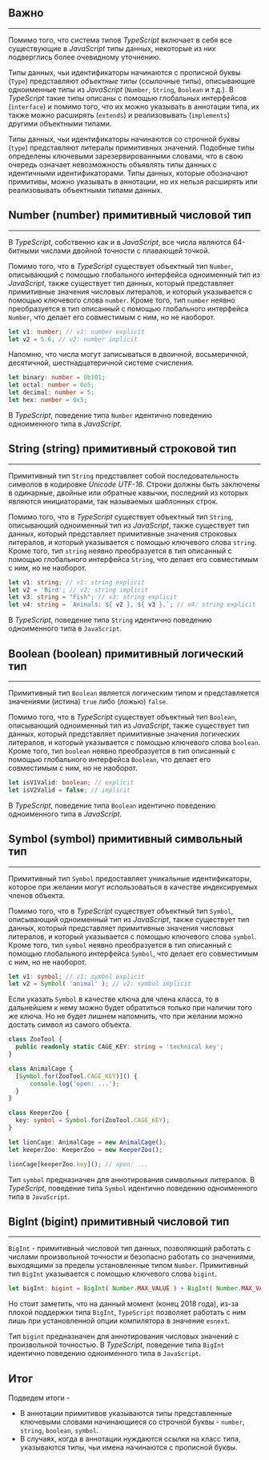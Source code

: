 ## Важно
________________

Помимо того, что система типов *TypeScript* включает в себя все существующие в *JavaScript* типы данных, некоторые из них подверглись более очевидному уточнению.

Типы данных, чьи идентификаторы начинаются с прописной буквы (`Type`) представляют *объектные типы* (ссылочные типы), описывающие одноименные типы из *JavaScript* (`Number`, `String`, `Boolean` и т.д.). В *TypeScript* такие типы описаны с помощью глобальных интерфейсов (`interface`) и помимо того, что их можно указывать в аннотации типа, их также можно расширять (`extends`) и реализовывать (`implements`) другими объектными типами.  

Типы данных, чьи идентификаторы начинаются со строчной буквы (`type`) представляют литералы примитивных значений. Подобные типы определены ключевыми зарезервированными словами, что в свою очередь означает невозможность объявлять типы данных с идентичными идентификаторами. Типы данных, которые обозначают примитивы, можно указывать в аннотации, но их нельзя расширять или реализовывать объектными типами данных.


## Number (number) примитивный числовой тип
________________

В *TypeScript*, собственно как и в *JavaScript*,  все числа являются 64-битными числами двойной точности с плавающей точкой. 

Помимо того, что в *TypeScript* существует объектный тип `Number`, описывающий с помощью глобального интерфейса одноименный тип из *JavaScript*, также существует тип данных, который представляет примитивные значения числовых литералов, и который указывается с помощью ключевого слова `number`. Кроме того, тип `number` неявно преобразуется в тип описанный с помощью глобального интерфейса `Number`, что делает его совместимым с ним, но не наоборот.

~~~~~typescript
let v1: number; // v1: number explicit
let v2 = 5.6; // v2: number implicit
~~~~~

Напомню, что числа могут записываться в двоичной, восьмеричной, десятичной, шестнадцатеричной системе счисления. 

~~~~~typescript
let binary: number = 0b101;
let octal: number = 0o5;
let decimal: number = 5;
let hex: number = 0x5;
~~~~~

В *TypeScript*, поведение типа `Number` идентично поведению одноименного типа в *JavaScript*.


## String (string) примитивный строковой тип
________________

Примитивный тип `String` представляет собой последовательность символов в кодировке *Unicode* *UTF-16*. Строки должны быть заключены в одинарные, двойные или обратные кавычки, последний из которых являются инициаторами, так называемых шаблонных строк.

Помимо того, что в *TypeScript* существует объектный тип `String`, описывающий одноименный тип из *JavaScript*, также существует тип данных, который представляет примитивные значения строковых литералов, и который указывается с помощью ключевого слова `string`. Кроме того, тип `string` неявно преобразуется в тип описанный с помощью глобального интерфейса `String`, что делает его совместимым с ним, но не наоборот.

~~~~~typescript
let v1: string; // v1: string explicit
let v2 = 'Bird'; // v2: string implicit
let v3: string = "Fish"; // v3: string explicit
let v4: string = `Animals: ${ v2 }, ${ v3 }.`; // v4: string explicit
~~~~~

В *TypeScript*, поведение типа `String` идентично поведению одноименного типа в `JavaScript`.


## Boolean (boolean) примитивный логический тип
________________

Примитивный тип `Boolean` является логическим типом и представляется значениями (истина) `true` либо (ложью) `false`. 

Помимо того, что в *TypeScript* существует объектный тип `Boolean`, описывающий одноименный тип из *JavaScript*, также существует тип данных, который представляет примитивные значения логических литералов, и который указывается с помощью ключевого слова `boolean`. Кроме того, тип `boolean` неявно преобразуется в тип описанный с помощью глобального интерфейса `Boolean`, что делает его совместимым с ним, но не наоборот.

~~~~~typescript
let isV1Valid: boolean; // explicit
let isV2Valid = false; // implicit
~~~~~

В *TypeScript*, поведение типа `Boolean` идентично поведению одноименного типа в *JavaScript*.


## Symbol (symbol) примитивный символьный тип
________________

Примитивный тип `Symbol` предоставляет уникальные идентификаторы, которое при желании могут использоваться в качестве индексируемых членов объекта. 

Помимо того, что в *TypeScript* существует объектный тип `Symbol`, описывающий одноименный тип из *JavaScript*, также существует тип данных, который представляет примитивные значения числовых литералов, и который указывается с помощью ключевого слова `symbol`. Кроме того, тип `symbol` неявно преобразуется в тип описанный с помощью глобального интерфейса `Symbol`, что делает его совместимым с ним, но не наоборот.

~~~~~typescript
let v1: symbol; // v1: symbol explicit
let v2 = Symbol( 'animal' ); // v2: symbol implicit
~~~~~

Если указать `Symbol` в качестве ключа для члена класса, то в дальнейшем к нему можно будет обратиться только при наличии того же ключа. Но не будет лишнем напомнить, что при желании можно достать символ из самого объекта.

~~~~~typescript
class ZooTool {
  public readonly static CAGE_KEY: string = 'technical key';
}

class AnimalCage {
  [Symbol.for(ZooTool.CAGE_KEY)]() {
      console.log('open: ...');
  }
}

class KeeperZoo {
  key: symbol = Symbol.for(ZooTool.CAGE_KEY);
}

let lionCage: AnimalCage = new AnimalCage();
let keeperZoo: KeeperZoo = new KeeperZoo();

lionCage[keeperZoo.key](); // open: ...
~~~~~

Тип `symbol` предназначен для аннотирования символьных литералов. В *TypeScript*, поведение типа `Symbol` идентично поведению одноименного типа в `JavaScript`.



## BigInt (bigint) примитивный числовой тип
________________

`BigInt` - примитивный числовой тип данных, позволяющий работать с числами произвольной точности и безопасно работать со значениями, выходящими за пределы установленные типом `Number`. Примитивный тип `BigInt` указывается с помощью ключевого слова `bigint`.

~~~~~typescript
let bigInt: bigint = BigInt( Number.MAX_VALUE ) + BigInt( Number.MAX_VALUE );
~~~~~

Но стоит заметить, что на данный момент (конец 2018 года), из-за плохой поддержки типа `BigInt`, `TypeScript` позволяет работать с ним лишь при установленной опции компилятора в значение `esnext`.

Тип `bigint` предназначен для аннотирования числовых значений с произвольной точностью. В *TypeScript*, поведение типа `BigInt` идентично поведению одноименного типа в `JavaScript`.


## Итог

Подведем итоги -

- В аннотации примитивов указываются типы представленные ключевыми словами начинающиеся со строчной буквы - `number`, `string`, `boolean`, `symbol`.
- В случаях, когда в аннотации нуждаются ссылки на класс типа, указываются типы, чьи имена начинаются с прописной буквы.
